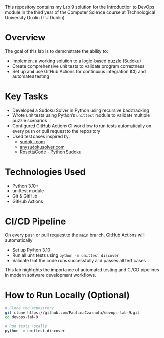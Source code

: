 This repository contains my Lab 9 solution for the Introduction to DevOps module in the third year of the Computer Science course at Technological University Dublin (TU Dublin).

# Overview

The goal of this lab is to demonstrate the ability to:

- Implement a working solution to a logic-based puzzle (Sudoku)
- Create comprehensive unit tests to validate program correctness
- Set up and use GitHub Actions for continuous integration (CI) and automated testing

# Key Tasks

- Developed a Sudoku Solver in Python using recursive backtracking
- Wrote unit tests using Python’s `unittest` module to validate multiple puzzle scenarios
- Configured GitHub Actions CI workflow to run tests automatically on every push or pull request to the repository
- Used test cases inspired by:
  - [sudoku.com](https://sudoku.com)
  - [anysudokusolver.com](https://anysudokusolver.com)
  - [RosettaCode - Python Sudoku](https://rosettacode.org/wiki/Sudoku#Python)

# Technologies Used

- Python 3.10+
- unittest module
- Git & GitHub
- GitHub Actions

# CI/CD Pipeline

On every push or pull request to the `main` branch, GitHub Actions will automatically:

- Set up Python 3.10
- Run all unit tests using `python -m unittest discover`
- Validate that the code runs successfully and passes all test cases

This lab highlights the importance of automated testing and CI/CD pipelines in modern software development workflows.

# How to Run Locally (Optional)

```bash
# Clone the repository
git clone https://github.com/PaulinaCzarnota/devops-lab-9.git
cd devops-lab-9

# Run tests locally
python -m unittest discover
